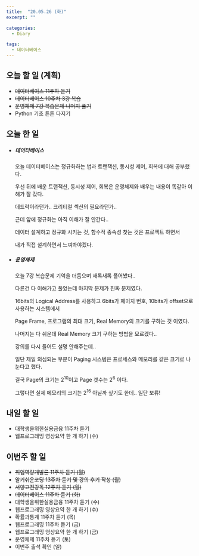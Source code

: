 ```yaml
---
title:  "20.05.26 (화)"
excerpt: ""

categories:
  - Diary

tags:
  - 데이터베이스
---
```


## 오늘 할 일 (계획)

- ~~데이터베이스 11주차 듣기~~
- ~~데이터베이스 10주차 3강 복습~~
- ~~운영체제 7강 복습문제 나머지 풀기~~
- Python 기초 튼튼 다지기


## 오늘 한 일

- ##### 데이터베이스

  오늘 데이터베이스는 정규화하는 법과 트랜잭션, 동시성 제어, 회복에 대해 공부했다.

  우선 뒤에 배운 트랜잭션, 동시성 제어, 회복은 운영체제와 배우는 내용이 똑같아 이해가 잘 갔다.

  데드락이라던가.. 크리티컬 섹션의 필요라던가..

  근데 앞에 정규화는 아직 이해가 잘 안간다..

  데이터 설계하고 정규화 시키는 것, 함수적 종속성 찾는 것은 프로젝트 하면서

  내가 직접 설계하면서 느껴봐야겠다.

- ##### 운영체제

  오늘 7강 복습문제 기억을 더듬으며 새록새록 풀어봤다..

  다른건 다 이해가고 풀었는데 마지막 문제가 진짜 문제였다.

  16bits의 Logical Address를 사용하고 6bits가 페이지 번호, 10bits가 offset으로 사용하는 시스템에서

  Page Frame, 프로그램의 최대 크기, Real Memory의 크기를 구하는 것 이였다.

  나머지는 다 쉬운데 Real Memory 크기 구하는 방법을 모르겠다..

  강의를 다시 들어도 설명 안해주는데..

  일단 제일 의심되는 부분이 Paging 시스템은 프로세스와 메모리를 같은 크기로 나눈다고 했다.

  결국 Page의 크기는 2<sup>10</sup>이고 Page 갯수는 2<sup>6</sup> 이다.

  그렇다면 실제 메모리의 크기는 2<sup>16</sup> 아닐까 싶기도 한데.. 일단 보류!

## 내일 할 일

- 대학생을위한실용금융 11주차 듣기
- 웹프로그래밍 영상요약 한 개 하기 (수)

## 이번주 할 일

- ~~취업역량개발론 11주차 듣기 (월)~~
- ~~알기쉬운코딩 13주차 듣기 및 강의 후기 작성 (월)~~
- ~~서양고전강독 12주차 듣기 (월)~~
- ~~데이터베이스 11주차 듣기 (화)~~
- 대학생을위한실용금융 11주차 듣기 (수)
- 웹프로그래밍 영상요약 한 개 하기 (수)
- 확률과통계 11주차 듣기 (목)
- 웹프로그래밍 11주차 듣기 (금)
- 웹프로그래밍 영상요약 한 개 하기 (금)
- 운영체제 11주차 듣기 (토)
- 이번주 출석 확인 (일)
